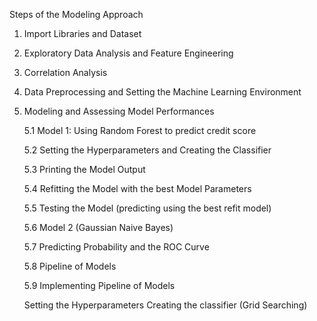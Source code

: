 Steps of the Modeling Approach
1.	Import Libraries and Dataset
2.	Exploratory Data Analysis and Feature Engineering
3.	Correlation Analysis
4.	Data Preprocessing and Setting the Machine Learning Environment
5.	Modeling and Assessing Model Performances

    5.1 Model 1: Using Random Forest to predict credit score

    5.2 Setting the Hyperparameters and Creating the Classifier

    5.3 Printing the Model Output

    5.4 Refitting the Model with the best Model Parameters

    5.5 Testing the Model (predicting using the best refit model)

    5.6 Model 2 (Gaussian Naive Bayes)

    5.7 Predicting Probability and the ROC Curve

    5.8 Pipeline of Models

    5.9 Implementing Pipeline of Models
  
      Setting the Hyperparameters
      Creating the classifier (Grid Searching)
